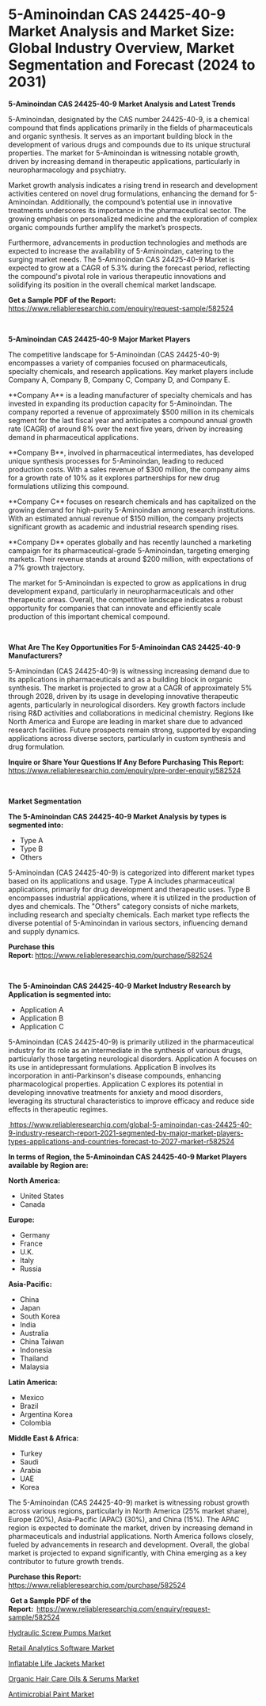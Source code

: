 <p><h1>5-Aminoindan CAS 24425-40-9 Market Analysis and Market Size: Global Industry Overview, Market Segmentation and Forecast (2024 to 2031)</h1></p><p><strong>5-Aminoindan CAS 24425-40-9 Market Analysis and Latest Trends</strong></p>
<p><p>5-Aminoindan, designated by the CAS number 24425-40-9, is a chemical compound that finds applications primarily in the fields of pharmaceuticals and organic synthesis. It serves as an important building block in the development of various drugs and compounds due to its unique structural properties. The market for 5-Aminoindan is witnessing notable growth, driven by increasing demand in therapeutic applications, particularly in neuropharmacology and psychiatry.</p><p>Market growth analysis indicates a rising trend in research and development activities centered on novel drug formulations, enhancing the demand for 5-Aminoindan. Additionally, the compound’s potential use in innovative treatments underscores its importance in the pharmaceutical sector. The growing emphasis on personalized medicine and the exploration of complex organic compounds further amplify the market’s prospects.</p><p>Furthermore, advancements in production technologies and methods are expected to increase the availability of 5-Aminoindan, catering to the surging market needs. The 5-Aminoindan CAS 24425-40-9 Market is expected to grow at a CAGR of 5.3% during the forecast period, reflecting the compound's pivotal role in various therapeutic innovations and solidifying its position in the overall chemical market landscape.</p></p>
<p><strong>Get a Sample PDF of the Report:&nbsp;</strong> <a href="https://www.reliableresearchiq.com/enquiry/request-sample/582524?utm_campaign=1141&utm_medium=2&utm_source=Github&utm_content=ia&utm_term=27092024&utm_id=5-aminoindan-cas-24425-40-9">https://www.reliableresearchiq.com/enquiry/request-sample/582524</a></p>
<p>&nbsp;</p>
<p><strong>5-Aminoindan CAS 24425-40-9 Major Market Players</strong></p>
<p><p>The competitive landscape for 5-Aminoindan (CAS 24425-40-9) encompasses a variety of companies focused on pharmaceuticals, specialty chemicals, and research applications. Key market players include Company A, Company B, Company C, Company D, and Company E.</p><p>**Company A** is a leading manufacturer of specialty chemicals and has invested in expanding its production capacity for 5-Aminoindan. The company reported a revenue of approximately $500 million in its chemicals segment for the last fiscal year and anticipates a compound annual growth rate (CAGR) of around 8% over the next five years, driven by increasing demand in pharmaceutical applications.</p><p>**Company B**, involved in pharmaceutical intermediates, has developed unique synthesis processes for 5-Aminoindan, leading to reduced production costs. With a sales revenue of $300 million, the company aims for a growth rate of 10% as it explores partnerships for new drug formulations utilizing this compound.</p><p>**Company C** focuses on research chemicals and has capitalized on the growing demand for high-purity 5-Aminoindan among research institutions. With an estimated annual revenue of $150 million, the company projects significant growth as academic and industrial research spending rises.</p><p>**Company D** operates globally and has recently launched a marketing campaign for its pharmaceutical-grade 5-Aminoindan, targeting emerging markets. Their revenue stands at around $200 million, with expectations of a 7% growth trajectory.</p><p>The market for 5-Aminoindan is expected to grow as applications in drug development expand, particularly in neuropharmaceuticals and other therapeutic areas. Overall, the competitive landscape indicates a robust opportunity for companies that can innovate and efficiently scale production of this important chemical compound.</p></p>
<p>&nbsp;</p>
<p><strong>What Are The Key Opportunities For 5-Aminoindan CAS 24425-40-9 Manufacturers?</strong></p>
<p><p>5-Aminoindan (CAS 24425-40-9) is witnessing increasing demand due to its applications in pharmaceuticals and as a building block in organic synthesis. The market is projected to grow at a CAGR of approximately 5% through 2028, driven by its usage in developing innovative therapeutic agents, particularly in neurological disorders. Key growth factors include rising R&D activities and collaborations in medicinal chemistry. Regions like North America and Europe are leading in market share due to advanced research facilities. Future prospects remain strong, supported by expanding applications across diverse sectors, particularly in custom synthesis and drug formulation.</p></p>
<p><strong>Inquire or Share Your Questions If Any Before Purchasing This Report:</strong> <a href="https://www.reliableresearchiq.com/enquiry/pre-order-enquiry/582524?utm_campaign=1141&utm_medium=2&utm_source=Github&utm_content=ia&utm_term=27092024&utm_id=5-aminoindan-cas-24425-40-9">https://www.reliableresearchiq.com/enquiry/pre-order-enquiry/582524</a></p>
<p>&nbsp;</p>
<p><strong>Market Segmentation</strong></p>
<p><strong>The 5-Aminoindan CAS 24425-40-9 Market Analysis by types is segmented into:</strong></p>
<p><ul><li>Type A</li><li>Type B</li><li>Others</li></ul></p>
<p><p>5-Aminoindan (CAS 24425-40-9) is categorized into different market types based on its applications and usage. Type A includes pharmaceutical applications, primarily for drug development and therapeutic uses. Type B encompasses industrial applications, where it is utilized in the production of dyes and chemicals. The "Others" category consists of niche markets, including research and specialty chemicals. Each market type reflects the diverse potential of 5-Aminoindan in various sectors, influencing demand and supply dynamics.</p></p>
<p><strong>Purchase this Report:&nbsp;</strong><a href="https://www.reliableresearchiq.com/purchase/582524?utm_campaign=1141&utm_medium=2&utm_source=Github&utm_content=ia&utm_term=27092024&utm_id=5-aminoindan-cas-24425-40-9">https://www.reliableresearchiq.com/purchase/582524</a></p>
<p>&nbsp;</p>
<p><strong>The 5-Aminoindan CAS 24425-40-9 Market Industry Research by Application is segmented into:</strong></p>
<p><ul><li>Application A</li><li>Application B</li><li>Application C</li></ul></p>
<p><p>5-Aminoindan (CAS 24425-40-9) is primarily utilized in the pharmaceutical industry for its role as an intermediate in the synthesis of various drugs, particularly those targeting neurological disorders. Application A focuses on its use in antidepressant formulations. Application B involves its incorporation in anti-Parkinson's disease compounds, enhancing pharmacological properties. Application C explores its potential in developing innovative treatments for anxiety and mood disorders, leveraging its structural characteristics to improve efficacy and reduce side effects in therapeutic regimes.</p></p>
<p><a href="https://www.reliableresearchiq.com/global-5-aminoindan-cas-24425-40-9-industry-research-report-2021-segmented-by-major-market-players-types-applications-and-countries-forecast-to-2027-market-r582524?utm_campaign=1141&utm_medium=2&utm_source=Github&utm_content=ia&utm_term=27092024&utm_id=5-aminoindan-cas-24425-40-9">&nbsp;https://www.reliableresearchiq.com/global-5-aminoindan-cas-24425-40-9-industry-research-report-2021-segmented-by-major-market-players-types-applications-and-countries-forecast-to-2027-market-r582524</a></p>
<p><strong>In terms of Region, the 5-Aminoindan CAS 24425-40-9 Market Players available by Region are:</strong></p>
<p>
    <p> <strong> North America: </strong>
        <ul>
            <li>United States</li>
            <li>Canada</li>
        </ul>
        </p> 
    <p> <strong> Europe: </strong>
        <ul>
            <li>Germany</li>
            <li>France</li>
            <li>U.K.</li>
            <li>Italy</li>
            <li>Russia</li>
        </ul>
        </p> 
    <p> <strong> Asia-Pacific: </strong>
        <ul>
            <li>China</li>
            <li>Japan</li>
            <li>South Korea</li>
            <li>India</li>
            <li>Australia</li>
            <li>China Taiwan</li>
            <li>Indonesia</li>
            <li>Thailand</li>
            <li>Malaysia</li>
        </ul>
        </p> 
    <p> <strong> Latin America: </strong>
        <ul>
            <li>Mexico</li>
            <li>Brazil</li>
            <li>Argentina Korea</li>
            <li>Colombia</li>
        </ul>
        </p> 
    <p> <strong> Middle East & Africa: </strong>
        <ul>
            <li>Turkey</li>
            <li>Saudi</li>
            <li>Arabia</li>
            <li>UAE</li>
            <li>Korea</li>
        </ul>
    </p>
    </p>
<p><p>The 5-Aminoindan (CAS 24425-40-9) market is witnessing robust growth across various regions, particularly in North America (25% market share), Europe (20%), Asia-Pacific (APAC) (30%), and China (15%). The APAC region is expected to dominate the market, driven by increasing demand in pharmaceuticals and industrial applications. North America follows closely, fueled by advancements in research and development. Overall, the global market is projected to expand significantly, with China emerging as a key contributor to future growth trends.</p></p>
<p><strong>Purchase this Report: </strong><a href="https://www.reliableresearchiq.com/purchase/582524?utm_campaign=1141&utm_medium=2&utm_source=Github&utm_content=ia&utm_term=27092024&utm_id=5-aminoindan-cas-24425-40-9">https://www.reliableresearchiq.com/purchase/582524</a></p>
<p>&nbsp;<strong>Get a Sample PDF of the Report:&nbsp;&nbsp;</strong><a href="https://www.reliableresearchiq.com/enquiry/request-sample/582524?utm_campaign=1141&utm_medium=2&utm_source=Github&utm_content=ia&utm_term=27092024&utm_id=5-aminoindan-cas-24425-40-9">https://www.reliableresearchiq.com/enquiry/request-sample/582524</a></p>
<p><strong></strong></p>
<p><p><a href="https://github.com/ArnisaBaku06/Market-Research-Report-List-1/blob/main/hydraulic-screw-pumps-market.md?utm_campaign=1141&utm_medium=2&utm_source=Github&utm_content=ia&utm_term=27092024&utm_id=5-aminoindan-cas-24425-40-9">Hydraulic Screw Pumps Market</a></p><p><a href="https://github.com/CarolLPettway/Market-Research-Report-List-1/blob/main/retail-analytics-software-market.md?utm_campaign=1141&utm_medium=2&utm_source=Github&utm_content=ia&utm_term=27092024&utm_id=5-aminoindan-cas-24425-40-9">Retail Analytics Software Market</a></p><p><a href="https://www.linkedin.com/pulse/in-depth-analysis-global-inflatable-life-jackets-market-scope-ns53c?utm_campaign=1141&utm_medium=2&utm_source=Github&utm_content=ia&utm_term=27092024&utm_id=5-aminoindan-cas-24425-40-9">Inflatable Life Jackets Market</a></p><p><a href="https://issuu.com/reportprime-2/docs/organic-hair-care-oils-serums-marke_cabdd4d54e9a39?utm_campaign=1141&utm_medium=2&utm_source=Github&utm_content=ia&utm_term=27092024&utm_id=5-aminoindan-cas-24425-40-9">Organic Hair Care Oils & Serums Market</a></p><p><a href="https://www.linkedin.com/pulse/global-antimicrobial-paint-market-trends-forecasts-strategic-8e1kf?utm_campaign=1141&utm_medium=2&utm_source=Github&utm_content=ia&utm_term=27092024&utm_id=5-aminoindan-cas-24425-40-9">Antimicrobial Paint Market</a></p></p>